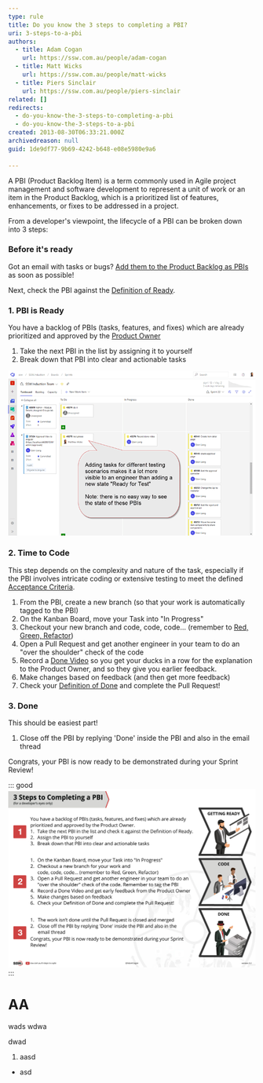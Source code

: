 ```yaml
---
type: rule
title: Do you know the 3 steps to completing a PBI?
uri: 3-steps-to-a-pbi
authors:
  - title: Adam Cogan
    url: https://ssw.com.au/people/adam-cogan
  - title: Matt Wicks
    url: https://ssw.com.au/people/matt-wicks
  - title: Piers Sinclair
    url: https://ssw.com.au/people/piers-sinclair
related: []
redirects:
  - do-you-know-the-3-steps-to-completing-a-pbi
  - do-you-know-the-3-steps-to-a-pbi
created: 2013-08-30T06:33:21.000Z
archivedreason: null
guid: 1de9df77-9b69-4242-b648-e08e5980e9a6

---
```


A PBI (Product Backlog Item) is a term commonly used in Agile project management and software development to represent a unit of work or an item in the Product Backlog, which is a prioritized list of features, enhancements, or fixes to be addressed in a project.

From a developer's viewpoint, the lifecycle of a PBI can be broken down into 3 steps:

<!--endintro-->

### Before it's ready

Got an email with tasks or bugs? [Add them to the Product Backlog as PBIs](/turn-emails-into-pbis) as soon as possible!

Next, check the PBI against the [Definition of Ready](/have-a-definition-of-ready).

### 1. PBI is Ready

You have a backlog of PBIs (tasks, features, and fixes) which are already prioritized and approved by the [Product Owner](/rules-to-better-product-owners)

1. Take the next PBI in the list by assigning it to yourself
2. Break down that PBI into clear and actionable tasks

![Figure: "Testing Task" added to a PBI. This is the board the team will use for 90% of the Sprint, so that testing is visible to everyone](Testing-task.png)

### 2. Time to Code

This step depends on the complexity and nature of the task, especially if the PBI involves intricate coding or extensive testing to meet the defined [Acceptance Criteria](/acceptance-criteria).

1. From the PBI, create a new branch (so that your work is automatically tagged to the PBI)
2. On the Kanban Board, move your Task into "In Progress"
3. Checkout your new branch and code, code, code... (remember to [Red, Green, Refactor](/reply-done-plus-added-a-unit-test))
4. Open a Pull Request and get another engineer in your team to do an "over the shoulder" check of the code
5. Record a [Done Video](/record-a-quick-and-dirty-done-video) so you get your ducks in a row for the explanation to the Product Owner, and so they give you earlier feedback.
6. Make changes based on feedback (and then get more feedback)
7. Check your [Definition of Done](/definition-of-done) and complete the Pull Request!

### 3. Done

This should be easiest part!

1. Close off the PBI by replying 'Done' inside the PBI and also in the email thread

Congrats, your PBI is now ready to be demonstrated during your Sprint Review!

::: good
![Figure: The important steps in a PBI lifecycle. Print this "SSW 3 Steps to a PBI pdf" and put it on your 'War Room' wall](3StepsToAPBI.jpg)
:::

# AA

wads
wdwa

dwad

1. aasd

* asd

